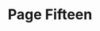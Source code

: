 ---
title: 'Page Fifteen'
slug: '15'
authors:
  - jocelyn-nunez
prev: '14'
next: '16'
number: 15
img: /imgs/2024/15.svg
---